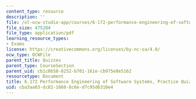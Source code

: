 ```yaml
---
content_type: resource
description: ''
file: /ol-ocw-studio-app/courses/6-172-performance-engineering-of-software-systems-fall-2018/cba3aa03dc8216608c6ed7c95d6310e4_MIT6_172F18_practicequiz3.pdf
file_size: 475284
file_type: application/pdf
learning_resource_types:
- Exams
license: https://creativecommons.org/licenses/by-nc-sa/4.0/
ocw_type: OCWFile
parent_title: Quizzes
parent_type: CourseSection
parent_uid: cb1c0b58-8252-b701-161e-cb975e8e5162
resourcetype: Document
title: 6.172 Performance Engineering of Software Systems, Practice Quiz 3
uid: cba3aa03-dc82-1660-8c6e-d7c95d6310e4
---
```

